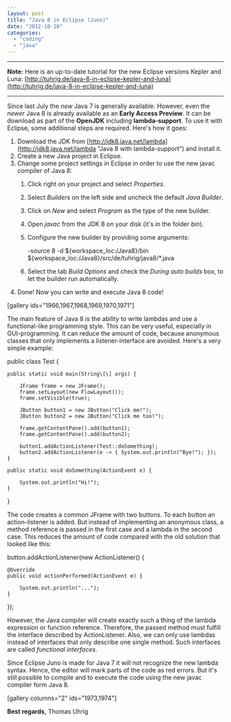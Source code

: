 ```yaml
---
layout: post
title: "Java 8 in Eclipse (Juno)"
date: "2012-10-10"
categories: 
  - "coding"
  - "java"
---
```


* * *

**Note:** Here is an up-to-date tutorial for the new Eclipse versions Kepler and Luna: [http://tuhrig.de/java-8-in-eclipse-kepler-and-luna](http://tuhrig.de/java-8-in-eclipse-kepler-and-luna)

* * *

Since last July the _new_ Java 7 is generally available. However, even the _newer_ Java 8 is already available as an **Early Access Preview**. It can be download as part of the **OpenJDK** including **lambda-support**. To use it with Eclipse, some additional steps are required. Here's how it goes:

1. Download the JDK from [http://jdk8.java.net/lambda](http://jdk8.java.net/lambda "Java 8 with lambda-support") and install it.
2. Create a new Java project in Eclipse.
3. Change some project settings in Eclipse in order to use the new javac compiler of Java 8:
    1. Click right on your project and select _Properties_.
    2. Select _Builders_ on the left side and uncheck the default _Java Builder_.
    3. Click on _New_ and select _Program_ as the type of the new builder.
    4. Open _javac_ from the JDK 8 on your disk (it's in the folder _bin_).
    5. Configure the new builder by providing some arguments:
        
        \-source 8
        -d ${workspace\_loc:/Java8}/bin
        ${workspace\_loc:/Java8}/src/de/tuhrig/java8/\*.java
        
    6. Select the tab _Build Options_ and check the _During auto builds_ box, to let the builder run automatically.
4. Done! Now you can write and execute Java 8 code!

\[gallery ids="1966,1967,1968,1969,1970,1971"\]

The main feature of Java 8 is the ability to write lambdas and use a functional-like programming style. This can be very useful, especially in GUI-programming. It can reduce the amount of code, because anonymous classes that only implements a listener-interface are avoided. Here's a very simple example:

public class Test {

    public static void main(String\[\] args) {

        JFrame frame = new JFrame();
        frame.setLayout(new FlowLayout());
        frame.setVisible(true);
		
        JButton button1 = new JButton("Click me!");
        JButton button2 = new JButton("Click me too!");
		
        frame.getContentPane().add(button1);
        frame.getContentPane().add(button2);
		
        button1.addActionListener(Test::doSomething);
        button2.addActionListener(e -> { System.out.println("Bye!"); });
    }
	
    public static void doSomething(ActionEvent e) {
		
        System.out.println("Hi!");
    }
}

The code creates a common JFrame with two buttons. To each button an action-listener is added. But instead of implementing an anonymous class, a method reference is passed in the first case and a lambda in the second case. This reduces the amount of code compared with the old solution that looked like this:

button.addActionListener(new ActionListener() {
			
    @Override
    public void actionPerformed(ActionEvent e) {

        System.out.println("...");
    }
});

However, the Java compiler will create exactly such a thing of the lambda expression or function reference. Therefore, the passed method must fulfill the interface described by ActionListener. Also, we can only use lambdas instead of interfaces that only describe one single method. Such interfaces are called _functional interfaces_.

Since Eclipse Juno is made for Java 7 it will not recognize the new lambda syntax. Hence, the editor will mark parts of the code as red errors. But it's still possible to compile and to execute the code using the new javac compiler form Java 8.

\[gallery columns="2" ids="1973,1974"\]

**Best regards,** Thomas Uhrig
